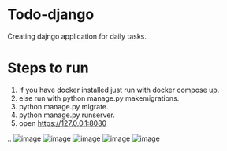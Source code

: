 # Todo-django
Creating dajngo application for daily tasks.

# Steps to run
  1. If you have docker installed just run with docker compose up.
  2. else run with python manage.py makemigrations.
  3. python manage.py migrate.
  4. python manage.py runserver.
  5. open https://127.0.0.1:8080


..
![image](https://github.com/mbharath246/Todo-django/assets/162307939/f6280c94-9ed4-410c-a102-47a70d3a2a94)
![image](https://github.com/mbharath246/Todo-django/assets/162307939/733b64a2-48a0-4b0c-9fd7-3b27974b7e9e)
![image](https://github.com/mbharath246/Todo-django/assets/162307939/94d7be26-6213-4f78-8e54-f2c4d443eb96)
![image](https://github.com/mbharath246/Todo-django/assets/162307939/630879ea-835f-4e21-853f-f5702ec1f897)
![image](https://github.com/mbharath246/Todo-django/assets/162307939/ab9f72d4-5fdd-4bc9-bbe5-eb7871aaf6c7)

